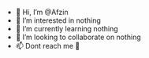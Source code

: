 - 👋 Hi, I’m @Afzin
- 👀 I’m interested in nothing
- 🌱 I’m currently learning nothing
- 💞️ I’m looking to collaborate on nothing
- 📫 Dont reach me 🥴

<!---
Afzin/Afzin is a ✨ special ✨ repository because its `README.md` (this file) appears on your GitHub profile.
You can click the Preview link to take a look at your changes.
--->
